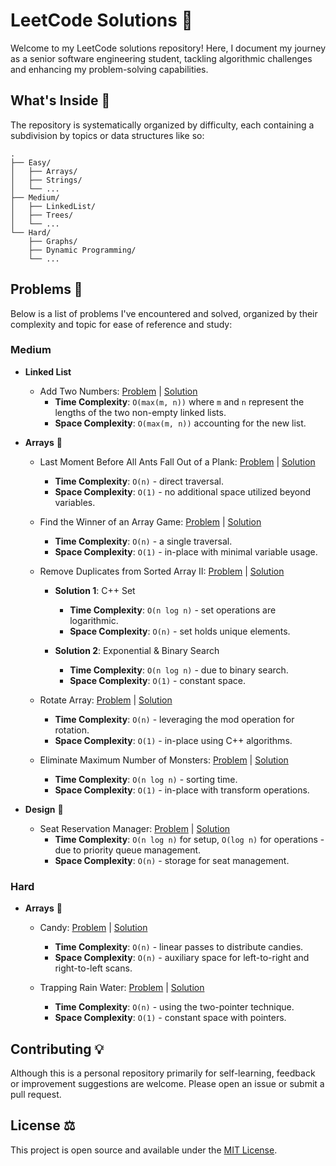 # LeetCode Solutions 🚀

Welcome to my LeetCode solutions repository! Here, I document my journey as a senior software engineering student, tackling algorithmic challenges and enhancing my problem-solving capabilities.

## What's Inside 📂

The repository is systematically organized by difficulty, each containing a subdivision by topics or data structures like so:

```plaintext
.
├── Easy/
│   ├── Arrays/
│   ├── Strings/
│   └── ...
├── Medium/
│   ├── LinkedList/
│   ├── Trees/
│   └── ...
└── Hard/
    ├── Graphs/
    ├── Dynamic Programming/
    └── ...
```

## Problems 🧩

Below is a list of problems I've encountered and solved, organized by their complexity and topic for ease of reference and study:

### Medium

- **Linked List**
  - Add Two Numbers: [Problem](https://leetcode.com/problems/add-two-numbers/) | [Solution](Medium/LinkedList/add-two-numbers_002.cpp)
    - **Time Complexity**: `O(max(m, n))` where `m` and `n` represent the lengths of the two non-empty linked lists.
    - **Space Complexity**: `O(max(m, n))` accounting for the new list.

- **Arrays** 🧮
  - Last Moment Before All Ants Fall Out of a Plank: [Problem](https://leetcode.com/problems/last-moment-before-all-ants-fall-out-of-a-plank/) | [Solution](Medium/Arrays/last-moment-before-all-ants-fall-out-of-a-plank_1503.cpp)
    - **Time Complexity**: `O(n)` - direct traversal.
    - **Space Complexity**: `O(1)` - no additional space utilized beyond variables.

  - Find the Winner of an Array Game: [Problem](https://leetcode.com/problems/find-the-winner-of-an-array-game/) | [Solution](Medium/Arrays/find-the-winner-of-an-array-game_1535.cpp)
    - **Time Complexity**: `O(n)` - a single traversal.
    - **Space Complexity**: `O(1)` - in-place with minimal variable usage.

  - Remove Duplicates from Sorted Array II: [Problem](https://leetcode.com/problems/remove-duplicates-from-sorted-array-ii/) | [Solution](Medium/Arrays/remove-duplicates-from-sorted-array-ii.cpp)
    - **Solution 1**: C++ Set
      - **Time Complexity**: `O(n log n)` - set operations are logarithmic.
      - **Space Complexity**: `O(n)` - set holds unique elements.

    - **Solution 2**: Exponential & Binary Search
      - **Time Complexity**: `O(n log n)` - due to binary search.
      - **Space Complexity**: `O(1)` - constant space.

  - Rotate Array: [Problem](https://leetcode.com/problems/rotate-array/) | [Solution](Medium/Arrays/rotate-array.cpp)
    - **Time Complexity**: `O(n)` - leveraging the mod operation for rotation.
    - **Space Complexity**: `O(1)` - in-place using C++ algorithms.

  - Eliminate Maximum Number of Monsters: [Problem](https://leetcode.com/problems/eliminate-maximum-number-of-monsters/) | [Solution](Medium/Arrays/eliminate-maximum-number-of-monsters_1921.cpp)
    - **Time Complexity**: `O(n log n)` - sorting time.
    - **Space Complexity**: `O(1)` - in-place with transform operations.

- **Design** 🎨
  - Seat Reservation Manager: [Problem](https://leetcode.com/problems/seat-reservation-manager/) | [Solution](Medium/Design/seat-reservation-manager_1845.cpp)
    - **Time Complexity**: `O(n log n)` for setup, `O(log n)` for operations - due to priority queue management.
    - **Space Complexity**: `O(n)` - storage for seat management.

### Hard

- **Arrays** 🧮
  - Candy: [Problem](https://leetcode.com/problems/candy/) | [Solution](Hard/Arrays/candy.cpp)
    - **Time Complexity**: `O(n)` - linear passes to distribute candies.
    - **Space Complexity**: `O(n)` - auxiliary space for left-to-right and right-to-left scans.


  - Trapping Rain Water: [Problem](https://leetcode.com/problems/trapping-rain-water/) | [Solution](Hard/Arrays/trapping-rain-water.cpp)
    - **Time Complexity**: `O(n)` - using the two-pointer technique.
    - **Space Complexity**: `O(1)` - constant space with pointers.

## Contributing 💡

Although this is a personal repository primarily for self-learning, feedback or improvement suggestions are welcome. Please open an issue or submit a pull request.

## License ⚖️

This project is open source and available under the [MIT License](LICENSE).

